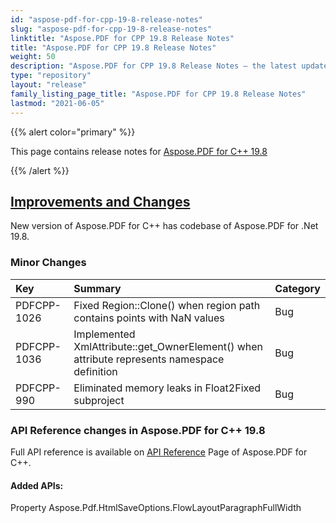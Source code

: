 ```yaml
---
id: "aspose-pdf-for-cpp-19-8-release-notes"
slug: "aspose-pdf-for-cpp-19-8-release-notes"
linktitle: "Aspose.PDF for CPP 19.8 Release Notes"
title: "Aspose.PDF for CPP 19.8 Release Notes"
weight: 50
description: "Aspose.PDF for CPP 19.8 Release Notes – the latest updates and fixes."
type: "repository"
layout: "release"
family_listing_page_title: "Aspose.PDF for CPP 19.8 Release Notes"
lastmod: "2021-06-05"
---
```


{{% alert color="primary" %}}

This page contains release notes for [Aspose.PDF for C++ 19.8](https://www.nuget.org/packages/Aspose.PDF.CPP/19.8.0)

{{% /alert %}}
## <ins>**Improvements and Changes**
New version of Aspose.PDF for C++ has codebase of Aspose.PDF for .Net 19.8.
### **Minor Changes**

|**Key**|**Summary**|**Category**|
| :- | :- | :- |
|PDFCPP-1026|Fixed Region::Clone() when region path contains points with NaN values|Bug|
|PDFCPP-1036|Implemented XmlAttribute::get_OwnerElement() when attribute represents namespace definition|Bug|
|PDFCPP-990|Eliminated memory leaks in Float2Fixed subproject|Bug|
### **API Reference changes in Aspose.PDF for C++ 19.8**
Full API reference is available on [API Reference](https://reference.aspose.com/pdf/cpp) Page of Aspose.PDF for C++.
#### **Added APIs:**
Property Aspose.Pdf.HtmlSaveOptions.FlowLayoutParagraphFullWidth
